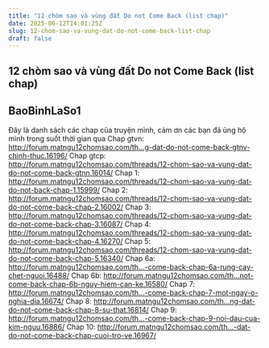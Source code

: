 ```yaml
---
title: "12 chòm sao và vùng đất Do not Come Back (list chap)"
date: 2025-06-12T14:01:25Z
slug: 12-chom-sao-va-vung-dat-do-not-come-back-list-chap
draft: false
---
```


## 12 chòm sao và vùng đất Do not Come Back (list chap)

## BaoBinhLaSo1

Đây là danh sách các chap của truyện mình, cảm ơn các bạn đã ủng hộ mình trong suốt thời gian qua
Chap gtvn:
http://forum.matngu12chomsao.com/th...g-dat-do-not-come-back-gtnv-chinh-thuc.16196/
Chap gtcp:
http://forum.matngu12chomsao.com/threads/12-chom-sao-va-vung-dat-do-not-come-back-gtnn.16014/
Chap 1:
http://forum.matngu12chomsao.com/threads/12-chom-sao-va-vung-dat-do-not-back-chap-1.15999/
Chap 2:
http://forum.matngu12chomsao.com/threads/12-chom-sao-va-vung-dat-do-not-come-back-chap-2.16002/
Chap 3:
http://forum.matngu12chomsao.com/threads/12-chom-sao-va-vung-dat-do-not-come-back-chap-3.16087/
Chap 4:
http://forum.matngu12chomsao.com/threads/12-chom-sao-va-vung-dat-do-not-come-back-chap-4.16270/
Chap 5:
http://forum.matngu12chomsao.com/threads/12-chom-sao-va-vung-dat-do-not-come-back-chap-5.16340/
Chap 6a:
http://forum.matngu12chomsao.com/th...-come-back-chap-6a-rung-cay-chet-nguoi.16488/
Chap 6b:
http://forum.matngu12chomsao.com/th...not-come-back-chap-6b-nguy-hiem-can-ke.16580/
Chap 7:
http://forum.matngu12chomsao.com/th...-come-back-chap-7-mot-ngay-o-nghia-dia.16674/
Chap 8:
http://forum.matngu12chomsao.com/th...ng-dat-do-not-come-back-chap-8-su-that.16814/
Chap 9:
http://forum.matngu12chomsao.com/th...-come-back-chap-9-noi-dau-cua-kim-nguu.16886/
Chap 10:
http://forum.matngu12chomsao.com/th...-dat-do-not-come-back-chap-cuoi-tro-ve.16967/